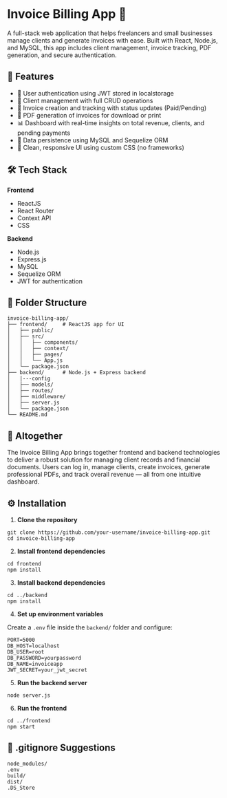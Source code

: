 # Invoice Billing App 🧾

A full-stack web application that helps freelancers and small businesses manage clients and generate invoices with ease. Built with React, Node.js, and MySQL, this app includes client management, invoice tracking, PDF generation, and secure authentication.

## 🚀 Features

- 🔐 User authentication using JWT stored in localstorage
- 👥 Client management with full CRUD operations
- 🧾 Invoice creation and tracking with status updates (Paid/Pending)
- 📄 PDF generation of invoices for download or print
- 📊 Dashboard with real-time insights on total revenue, clients, and pending payments
- 💾 Data persistence using MySQL and Sequelize ORM
- 🎨 Clean, responsive UI using custom CSS (no frameworks)

## 🛠️ Tech Stack

**Frontend**
- ReactJS
- React Router
- Context API
- CSS

**Backend**
- Node.js
- Express.js
- MySQL
- Sequelize ORM
- JWT for authentication

## 📂 Folder Structure

```
invoice-billing-app/
├── frontend/     # ReactJS app for UI
│   ├── public/
│   ├── src/
│   │   ├── components/
│   │   ├── context/
│   │   ├── pages/
│   │   └── App.js
│   └── package.json
├── backend/      # Node.js + Express backend
│   |---config  
│   ├── models/
│   ├── routes/
│   ├── middleware/
│   ├── server.js
│   └── package.json
└── README.md
```

## 🎯 Altogether

The Invoice Billing App brings together frontend and backend technologies to deliver a robust solution for managing client records and financial documents. Users can log in, manage clients, create invoices, generate professional PDFs, and track overall revenue — all from one intuitive dashboard.

## ⚙️ Installation

1. **Clone the repository**

```
git clone https://github.com/your-username/invoice-billing-app.git
cd invoice-billing-app
```

2. **Install frontend dependencies**

```
cd frontend
npm install
```

3. **Install backend dependencies**

```
cd ../backend
npm install
```

4. **Set up environment variables**

Create a `.env` file inside the `backend/` folder and configure:

```
PORT=5000
DB_HOST=localhost
DB_USER=root
DB_PASSWORD=yourpassword
DB_NAME=invoiceapp
JWT_SECRET=your_jwt_secret
```

5. **Run the backend server**

```
node server.js
```

6. **Run the frontend**

```
cd ../frontend
npm start
```

## 📄 .gitignore Suggestions

```
node_modules/
.env
build/
dist/
.DS_Store
```
